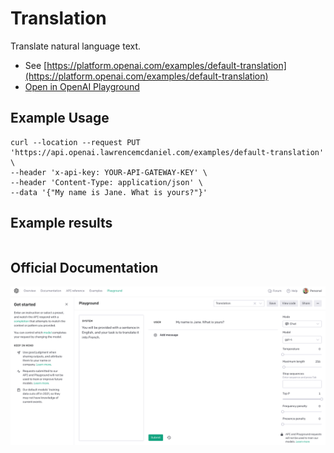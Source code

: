# Translation

Translate natural language text.

- See [https://platform.openai.com/examples/default-translation](https://platform.openai.com/examples/default-translation)
- [Open in OpenAI Playground](https://platform.openai.com/playground/p/default-translation)

## Example Usage

```console
curl --location --request PUT 'https://api.openai.lawrencemcdaniel.com/examples/default-translation' \
--header 'x-api-key: YOUR-API-GATEWAY-KEY' \
--header 'Content-Type: application/json' \
--data '{"My name is Jane. What is yours?"}'
```

## Example results

```json

```

## Official Documentation

![OpenAI Playground](https://raw.githubusercontent.com/FullStackWithLawrence/aws-openai/main/doc/examples/example-24-translation.png "OpenAI Playground")
